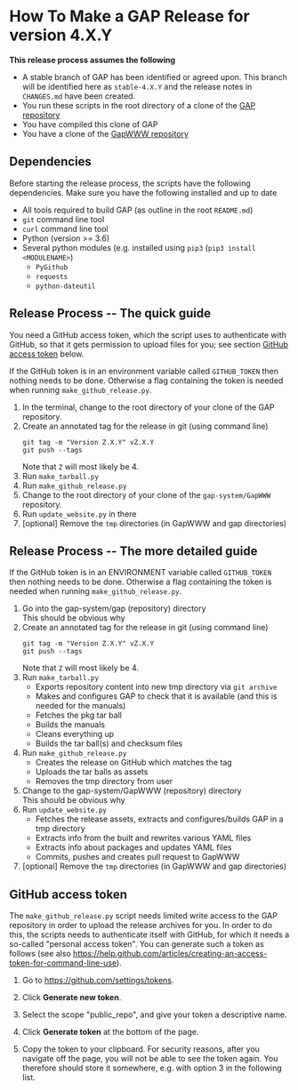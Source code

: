 # How To Make a GAP Release for version 4.X.Y
 
**This release process assumes the following**
- A stable branch of GAP has been identified or agreed upon. This branch will be identified here as `stable-4.X.Y` and the release notes in `CHANGES.md` have been created.
- You run these scripts in the root directory of a clone of the [GAP repository](https://github.com/gap-system/gap)
- You have compiled this clone of GAP
- You have a clone of the [GapWWW repository](https://github.com/gap-system/GapWWW)

## Dependencies
Before starting the release process, the scripts have the following dependencies. Make sure you have the following installed and up to date
- All tools required to build GAP (as outline in the root `README.md`)
- `git` command line tool
- `curl` command line tool
- Python (version >= 3.6)
- Several python modules (e.g. installed using `pip3` (`pip3 install <MODULENAME>`)
  - `PyGithub`
  - `requests`
  - `python-dateutil`

## Release Process -- The quick guide

You need a GitHub access token, which the script uses to authenticate with GitHub, so that it gets permission to upload files for you; see section [GitHub access token](#github-access-token) below. 

If the GitHub token is in an environment variable called `GITHUB_TOKEN` then nothing needs to be done. 
Otherwise a flag containing the token is needed when running `make_github_release.py`.


1. In the terminal, change to the root directory of your clone of the GAP repository.
2. Create an annotated tag for the release in git (using command line)
    ```
    git tag -m "Version Z.X.Y" vZ.X.Y
    git push --tags
    ```  
    Note that `Z` will most likely be 4.
3. Run `make_tarball.py`
4. Run `make_github_release.py`
5. Change to the root directory of your clone of the `gap-system/GapWWW` repository.
6. Run `update_website.py` in there
7. [optional] Remove the `tmp` directories (in GapWWW and gap directories)

## Release Process -- The more detailed guide

If the GitHub token is in an ENVIRONMENT variable called `GITHUB_TOKEN` then nothing needs to be done. 
Otherwise a flag containing the token is needed when running `make_github_release.py`.


1. Go into the gap-system/gap (repository) directory  
    This should be obvious why
2. Create an annotated tag for the release in git (using command line)
    ```
    git tag -m "Version Z.X.Y" vZ.X.Y
    git push --tags
    ```
    Note that `Z` will most likely be 4.
3. Run `make_tarball.py`  
    - Exports repository content into new tmp directory via `git archive`
    - Makes and configures GAP to check that it is available (and this is needed for the manuals)
    - Fetches the pkg tar ball
    - Builds the manuals
    - Cleans everything up
    - Builds the tar ball(s) and checksum files
4. Run `make_github_release.py`  
    - Creates the release on GitHub which matches the tag
    - Uploads the tar balls as assets 
    - Removes the tmp directory from user
5. Change to the gap-system/GapWWW (repository) directory  
   This should be obvious why
6. Run `update_website.py` 
   - Fetches the release assets, extracts and configures/builds GAP in a tmp directory
   - Extracts info from the built and rewrites various YAML files
   - Extracts info about packages and updates YAML files
   - Commits, pushes and creates pull request to GapWWW
7. [optional] Remove the `tmp` directories (in GapWWW and gap directories)


## GitHub access token

The `make_github_release.py` script needs limited write access to the GAP repository
in order to upload the release archives for you. In order to do this, the
scripts needs to authenticate itself with GitHub, for which it needs a
so-called "personal access token". You can generate such a token as follows
(see also <https://help.github.com/articles/creating-an-access-token-for-command-line-use>).

1. Go to <https://github.com/settings/tokens>.

2. Click **Generate new token**.

3. Select the scope "public_repo", and give your token a descriptive name.

4. Click **Generate token** at the bottom of the page.

5. Copy the token to your clipboard. For security reasons, after you navigate
   off the page, you will not be able to see the token again. You therefore
   should store it somewhere, e.g. with option 3 in the following list.
